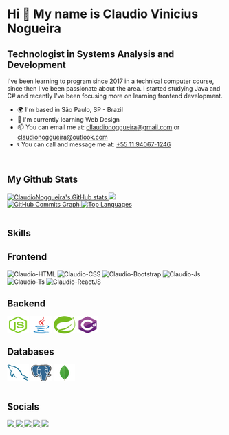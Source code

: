 Hi 👋 My name is Claudio Vinicius Nogueira
==========================================

Technologist in Systems Analysis and Development
------------------------------------------------

I've been learning to program since 2017 in a technical computer course, since then I've been passionate about the area. I started studying Java and C# and recently I've been focusing more on learning frontend development.

* 🌍  I'm based in São Paulo, SP - Brazil
* 🧠  I'm currently learning Web Design
* 📫  You can email me at: [cllaudionoggueira@gmail.com](mailto:cllaudionoggueira@gmail.com) or [claudionoggueira@outlook.com](mailto:claudionoggueira@outlook.com)
* 📞  You can call and message me at: [+55 11 94067-1246](https://api.whatsapp.com/send?phone=5511940671246&text=Contato%20-%20Claudio%20Vinicius%20Nogueira)

<br>

## My Github Stats

<div style="display: inline_block">
  <a href="http://www.github.com/ClaudioNoggueira" align="left">
    <img height="144rem" src="https://github-readme-stats.vercel.app/api?username=ClaudioNoggueira&show_icons=true&hide=contribs,issues&count_private=true&title_color=10b981&text_color=ffffff&icon_color=10b981&bg_color=1c1917&hide_border=true&show_icons=true" alt="ClaudioNoggueira's GitHub stats" />
  </a>

  <a href="http://www.github.com/ClaudioNoggueira" align="right">
    <img height="144rem" src="https://github-readme-streak-stats.herokuapp.com/?user=ClaudioNoggueira&stroke=ffffff&background=1c1917&ring=10b981&fire=10b981&currStreakNum=ffffff&currStreakLabel=10b981&sideNums=ffffff&sideLabels=ffffff&dates=ffffff&hide_border=true" />
  </a>
</div>

<div style="display: inline_block">
  <a href="http://www.github.com/ClaudioNoggueira">
    <img height="215rem" src="https://activity-graph.herokuapp.com/graph?username=ClaudioNoggueira&bg_color=1c1917&color=ffffff&line=10b981&point=ffffff&area_color=1c1917&area=true&hide_border=true&custom_title=GitHub%20Commits%20Graph" alt="GitHub Commits Graph" />
  </a>

  <a href="https://github.com/ClaudioNoggueira" align="right">
    <img height="215rem"  src="https://github-readme-stats.vercel.app/api/top-langs/?username=ClaudioNoggueira&langs_count=5&title_color=10b981&text_color=ffffff&icon_color=10b981&bg_color=1c1917&hide_border=true&locale=en&custom_title=Top%20%Languages" alt="Top Languages" />
  </a>
</div>
  
<br>
  
## Skills

Frontend
--------
<div style="display: inline_block">
  <img align="center" alt="Claudio-HTML" title="HTML5" width="125.5" src="https://img.shields.io/badge/HTML5-E34F26?style=for-the-badge&logo=html5&logoColor=white">
  <img align="center" alt="Claudio-CSS" title="CSS3" width="110" src="https://img.shields.io/badge/CSS3-1572B6?style=for-the-badge&logo=css3&logoColor=white">  
  <img align="center" alt="Claudio-Bootstrap" title="Bootstrap" width="175" src="https://img.shields.io/badge/Bootstrap-563D7C?style=for-the-badge&logo=bootstrap&logoColor=white">
  <img align="center" alt="Claudio-Js" title="Javascript" width="180" src="https://img.shields.io/badge/JavaScript-F7DF1E?style=for-the-badge&logo=javascript&logoColor=black">
  <img align="center" alt="Claudio-Ts" title="Typescript" width="180" src="https://img.shields.io/badge/TypeScript-007ACC?style=for-the-badge&logo=typescript&logoColor=white">
  <img align="center" alt="Claudio-ReactJS" title="ReactJS" width="123" src="https://img.shields.io/badge/React-20232A?style=for-the-badge&logo=react&logoColor=61DAFB">
</div>

Backend
-------
<div style="display: inline_block">
  <img align="center" alt="Claudio-NodeJS" title="NodeJS" height="40" width="50" src="https://raw.githubusercontent.com/devicons/devicon/master/icons/nodejs/nodejs-original.svg">
  <img align="center" alt="Claudio-Java" title="Java" height="40" width="50" src="https://raw.githubusercontent.com/devicons/devicon/master/icons/java/java-original.svg">
  <img align="center" alt="Claudio-Spring" title="Spring Boot" height="40" width="50" src="https://github.com/devicons/devicon/blob/master/icons/spring/spring-original.svg">
  <img align="center" alt="Claudio-Csharp" title="C#" height="40" width="50" src="https://raw.githubusercontent.com/devicons/devicon/master/icons/csharp/csharp-original.svg">
</div>

Databases
---------
<div style="display: inline_block">
  <img align="center" alt="Claudio-MySQL" title="MySQL" height="40" width="50" src="https://github.com/devicons/devicon/blob/master/icons/mysql/mysql-original.svg">
  <img align="center" alt="Claudio-PostgreSQL" title="PostgreSQL" height="40" width="50" src="https://github.com/devicons/devicon/blob/master/icons/postgresql/postgresql-original.svg">
  <img align="center" alt="Claudio-MongoDB" title="MongoDB" height="40" width="50" src="https://github.com/devicons/devicon/blob/master/icons/mongodb/mongodb-original.svg">
</div>

<br>
  
## Socials
 <div>
  <a href = "mailto:cllaudionoggueira@gmail.com">
    <img src="https://img.shields.io/badge/Gmail-D14836?style=for-the-badge&logo=gmail&logoColor=white" target="_blank">
  </a>
  <a href="mailto:claudionoggueira@gmail.com">
    <img src="https://img.shields.io/badge/Microsoft_Outlook-0078D4?style=for-the-badge&logo=microsoft-outlook&logoColor=white" target="_blank">
  </a>
  <a href= "https://api.whatsapp.com/send?phone=5511940671246&text=Contato%20-%20Claudio%20Vinicius%20Nogueira">
    <img src="https://img.shields.io/badge/WhatsApp-25D366?style=for-the-badge&logo=whatsapp&logoColor=white">
  </a>
  <a href="https://www.linkedin.com/in/claudio-vinicius-nogueira-3bb856145/" target="_blank">
    <img src="https://img.shields.io/badge/-LinkedIn-%230077B5?style=for-the-badge&logo=linkedin&logoColor=white" target="_blank">
  </a> 
  <a href="https://discord.com/users/ClaudioNogueira#7216" rel="noreferrer">
    <img src="https://img.shields.io/badge/Discord-7289DA?style=for-the-badge&logo=discord&logoColor=white" target="_blank">
  </a>
</div>
